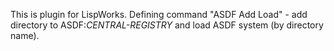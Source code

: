 This is plugin for LispWorks. 
Defining command "ASDF Add Load" - add directory to ASDF:*CENTRAL-REGISTRY* and load ASDF system (by directory name).
